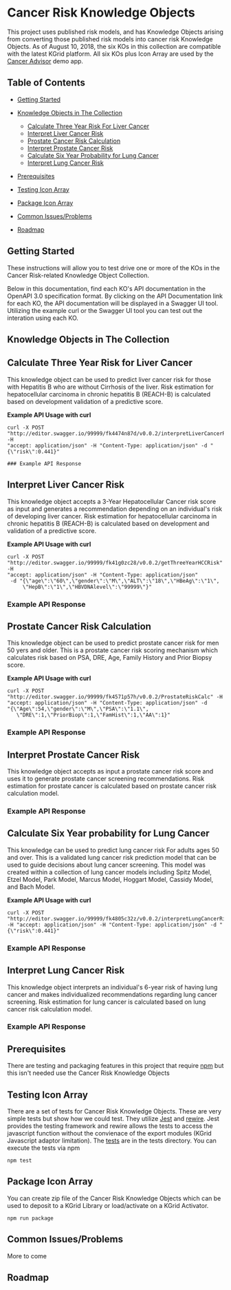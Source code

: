 # Cancer Risk Knowledge Objects

This project uses published risk models, and has Knowledge Objects arising from converting those published risk models into cancer risk Knowledge Objects. As of August 10, 2018, the six KOs in this collection are compatible with the latest KGrid platform.  All six KOs plus Icon Array are used by the [Cancer Advisor](https://kgrid-demos.github.io/cancer-advisor) demo app.

## Table of Contents

- [Getting Started](#getting-started)

- [Knowledge Objects in The Collection](#knowledge-objects-in-the-collection)

   - [Calculate Three Year Risk For Liver Cancer](#calculate-three-year-risk-for-liver-cancer)
   - [Interpret Liver Cancer Risk](#interpret-liver-cancer-risk)
   - [Prostate Cancer Risk Calculation](#prostate-cancer-risk-calculation)
   - [Interpret Prostate Cancer Risk](#interpret-prostate-cancer-risk)
   - [Calculate Six Year Probability for Lung Cancer](#calculate-six-year-probability-for-lung-cancer)
   - [Interpret Lung Cancer Risk](#interpret-lung-cancer-risk)

- [Prerequisites](#prerequisites)

- [Testing Icon Array](#testing-icon-array)

- [Package Icon Array](#package-icon-array)

- [Common Issues/Problems](#common-issuesproblems)

- [Roadmap](#roadmap)

## Getting Started
These instructions will allow you to test drive one or more of the KOs in the Cancer Risk-related Knowledge Object Collection. 

Below in this documentation, find each KO's API documentation in the OpenAPI 3.0 specification format. By clicking on the API Documentation link for each KO, the API documentation will be displayed in a Swagger UI tool. Utilizing the example curl or the Swagger UI tool you can test out the interation using each KO.



## Knowledge Objects in The Collection

##  Calculate Three Year Risk for Liver Cancer  

This knowledge object can be used to predict liver cancer risk for those with Hepatitis B who are without Cirrhosis of the      liver. Risk estimation for hepatocellular carcinoma in chronic hepatitis B (REACH-B) is calculated based on development        validation of a predictive score.

**Example API Usage with curl**
```
curl -X POST "http://editor.swagger.io/99999/fk4474n87d/v0.0.2/interpretLiverCancerRisk" -H 
"accept: application/json" -H "Content-Type: application/json" -d "{\"risk\":0.441}"
```

```
### Example API Response
```


##  Interpret Liver Cancer Risk
   
This knowledge object accepts a 3-Year Hepatocellular Cancer risk score as input and generates a recommendation depending      on an individual's risk of developing liver cancer. Risk estimation for hepatocellular carcinoma in chronic hepatitis B        (REACH-B) is calculated based on development and validation of a predictive score.

**Example API Usage with curl**
```
curl -X POST "http://editor.swagger.io/99999/fk41g0zc28/v0.0.2/getThreeYearHCCRisk" -H 
"accept: application/json" -H "Content-Type: application/json" 
 -d "{\"age\":\"60\",\"gender\":\"M\",\"ALT\":\"18\",\"HBeAg\":\"1\",
     \"HepB\":\"1\",\"HBVDNAlevel\":\"99999\"}"
```
### Example API Response

##  Prostate Cancer Risk Calculation

This knowledge object can be used to predict prostate cancer risk for men 50 yers and older. This is a prostate cancer         risk scoring mechanism which calculates risk based on PSA, DRE, Age, Family History and Prior Biopsy score.

**Example API Usage with curl**
```
curl -X POST "http://editor.swagger.io/99999/fk4571p57h/v0.0.2/ProstateRiskCalc" -H 
"accept: application/json" -H "Content-Type: application/json" -d 
"{\"Age\":54,\"gender\":\"M\",\"PSA\":\"1.1\",
   \"DRE\":1,\"PriorBiop\":1,\"FamHist\":1,\"AA\":1}"
```
### Example API Response

##  Interpret Prostate Cancer Risk 

This knowledge object accepts as input a prostate cancer risk score and uses it to generate prostate cancer screening recommendations. Risk estimation for prostate cancer is calculated based on prostate cancer risk calculation model.

### Example API Response


##  Calculate Six Year probability for Lung Cancer

This knowledge can be used to predict lung cancer risk For adults ages 50 and over. This is a validated lung cancer risk prediction model that can be used to guide decisions about lung cancer screening. This model was created within a collection of lung cancer models including Spitz Model, Etzel Model, Park Model, Marcus Model, Hoggart Model, Cassidy Model, and Bach Model.

**Example API Usage with curl**
```
curl -X POST "http://editor.swagger.io/99999/fk4805c32z/v0.0.2/interpretLungCancerRisk"
-H "accept: application/json" -H "Content-Type: application/json" -d "{\"risk\":0.441}"
```
### Example API Response

##  Interpret Lung Cancer Risk 

This knowledge object interprets an individual's 6-year risk of having lung cancer and makes individualized recommendations regarding lung cancer screening. Risk estimation for lung cancer is calculated based on lung cancer risk calculation model.

### Example API Response



## Prerequisites
There are testing and packaging features in this project that require 
[npm](https://www.npmjs.com/get-npm) but this isn't needed use the Cancer Risk Knowledge Objects


## Testing Icon Array
There are a set of tests for Cancer Risk Knowledge Objects.  These are very simple tests but show 
how we could test.  They utilize [Jest](https://jestjs.io/) and  [rewire](https://github.com/jhnns/rewire). 
Jest provides the testing framework and rewire allows the tests to access the javascript function without the 
convienace of the export modules (KGrid Javascript adaptor limitation).  The [tests](tests) are in the tests directory.  You can execute the tests via npm

```
npm test
```

## Package Icon Array

You can create zip file of the Cancer Risk Knowledge Objects which can be used to deposit to a KGrid 
Library or load/activate on a KGrid Activator. 

```
npm run package
```

## Common Issues/Problems

More to come

## Roadmap

